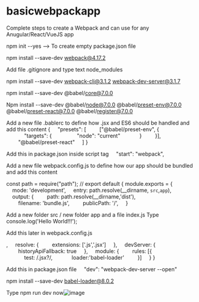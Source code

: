 # basicwebpackapp

Complete steps to create a Webpack and can use for any Anugular/React/VueJS app

npm init --yes  --> To create empty package.json file

npm install --save-dev webpack@4.17.2

Add file .gitignore and type text node_modules

npm install --save-dev webpack-cli@3.1.2 webpack-dev-server@3.1.7

npm install --save-dev @babel/core@7.0.0

Npm install --save-dev @babel/node@7.0.0 @babel/preset-env@7.0.0 @babel/preset-react@7.0.0 @babel/register@7.0.0

Add a new file .bablerc to define how .jsx and ES6 should be handled and add this content
{
    "presets": [
        ["@babel/preset-env", {
            "targets": {
                "node": "current"
            }
        }],
        "@babel/preset-react"
    ]
}

Add this in package.json inside script tag
    "start": "webpack",


Add a new file webpack.config.js to define how our app should be bundled and add this content

const path = require("path");
// export default {
module.exports = {
    mode: 'development',
    entry: path.resolve(__dirname, `src`,`app`),
    output: {
        path: path.resolve(__dirname,'dist'),
        filename: 'bundle.js',
        publicPath: '/',
    }


Add a new folder src / new folder app and a file index.js
Type 
console.log('Hello World!!!');


Add this later in webpack.config.js

,
    resolve: {
        extensions: ['.js','.jsx']
    },
    devServer: {
        historyApiFallback: true
    },
    module: {
        rules: [{
            test: /\.jsx?/,
            loader:'babel-loader'
        }]
    }
}


Add this in package.json file
    "dev": "webpack-dev-server --open"


npm install --save-dev babel-loader@8.0.2


Type npm run dev now![image](https://user-images.githubusercontent.com/10427100/114543006-3db0c100-9c76-11eb-951e-89e0c09a68e2.png)
